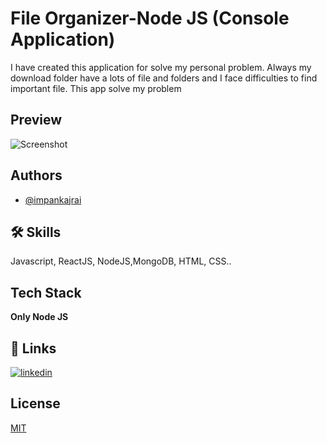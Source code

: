 
# File Organizer-Node JS (Console Application)

I have created this application for solve my personal problem. Always my download folder have a lots of file and folders and I face difficulties to find important file. This app solve my problem


## Preview

![Screenshot](https://github.com/impankajrai/ECommarce-MERN-Application/blob/8d25044a65cb76b6c3c09779d57c318c06f5543f/project-node-js%20(1).gif)

## Authors

- [@impankajrai](https://www.github.com/impankajrai)


## 🛠 Skills
Javascript, ReactJS, NodeJS,MongoDB, HTML, CSS..


## Tech Stack

**Only Node JS**


## 🔗 Links

[![linkedin](https://img.shields.io/badge/linkedin-0A66C2?style=for-the-badge&logo=linkedin&logoColor=white)](https://www.linkedin.com/in/impankajrai/)



## License

[MIT](https://choosealicense.com/licenses/mit/)

